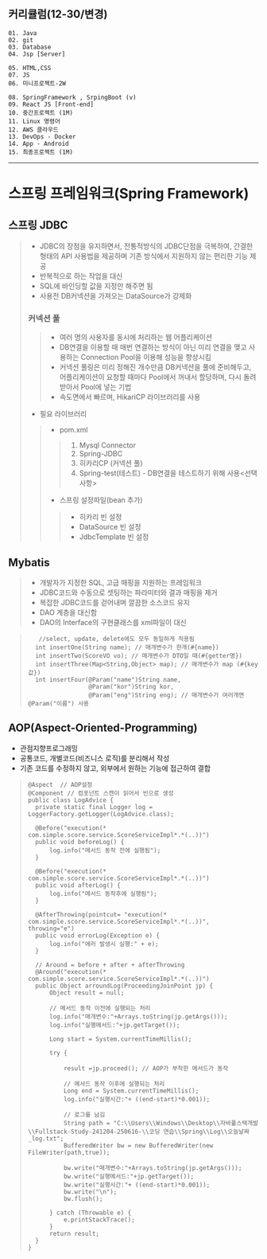 ## 커리큘럼(12-30/변경)
```
01. Java
02. git
03. Database 
04. Jsp [Server]

05. HTML,CSS 
07. JS
06. 미니프로젝트-2W

08. SpringFramework , SrpingBoot (v)
09. React JS [Front-end]
10. 중간프로젝트 (1M)
11. Linux 명령어
12. AWS 클라우드
13. DevOps - Docker
14. App - Android
15. 최종프로젝트 (1M)
```
---

# 스프링 프레임워크(Spring Framework)
## 스프링 JDBC
> + JDBC의 장점을 유지하면서, 전통적방식의 JDBC단점을 극복하여, 간결한 형태의 API 사용법을 제공하며 기존 방식에서 지원하지 않는 편리한 기능 제공
> + 반복적으로 하는 작업을 대신
> + SQL에 바인딩할 값을 지정만 해주면 됨
> + 사용전 DB커넥션을 가져오는 DataSource가 강제화
>
> ### 커넥션 풀
>> + 여러 명의 사용자를 동시에 처리하는 웹 어플리케이션
>> + DB연결을 이용할 때 매번 연결하는 방식이 아닌 미리 연결을 맺고 사용하는 Connection Pool을 이용해 성능을 향상시킴
>> + 커넥션 풀링은 미리 정해진 개수만큼 DB커넥션을 풀에 준비해두고, 어플리케이션이 요청할 때마다 Pool에서 꺼내서 할당하며, 다시 돌려 받아서 Pool에 넣는 기법
>> + 속도면에서 빠르며, HikariCP 라이브러리를 사용
>
> + 필요 라이브러리
>> + pom.xml
>>> 1. Mysql Connector
>>> 2. Spring-JDBC
>>> 3. 히카리CP (커넥션 풀)
>>> 4. Spring-test(테스트) - DB연결을 테스트하기 위해 사용<선택사항>
>> + 스프링 설정파일(bean 추가)
>>> + 히카리 빈 설정
>>> + DataSource 빈 설정
>>> + JdbcTemplate 빈 설정

## Mybatis
> + 개발자가 지정한 SQL, 고급 매핑을 지원하는 프레임워크
> + JDBC코드와 수동으로 셋팅하는 파라미터와 결과 매핑을 제거
> + 복잡한 JDBC코드를 걷어내며 깔끔한 소스코드 유지
> + DAO 계층을 대신함
> + DAO의 Interface의 구현클래스를 xml파일이 대신

> ```
>    //select, update, delete에도 모두 동일하게 적용됨
>	int insertOne(String name); // 매개변수가 한개(#{name})
>	int insertTwo(ScoreVO vo); // 매개변수가 DTO일 때(#{getter명})
>	int insertThree(Map<String,Object> map); // 매개변수가 map (#{key값})
>	int insertFour(@Param("name")String name,
> 				   @Param("kor")String kor,
> 				   @Param("eng")String eng); // 매개변수가 여러개면 @Param("이름") 사용
> ```

## AOP(Aspect-Oriented-Programming)
+ 관점지향프로그래밍
+ 공통코드, 개별코드(비즈니스 로직)를 분리해서 작성
+ 기존 코드를 수정하지 않고, 외부에서 원하는 기능에 접근하여 결합
> ```
> @Aspect  // AOP설정
> @Component // 컴포넌트 스캔이 읽어서 빈으로 생성
> public class LogAdvice {
> 	private static final Logger log = LoggerFactory.getLogger(LogAdvice.class);
> 	
> 	@Before("execution(* com.simple.score.service.ScoreServiceImpl*.*(..))")
> 	public void beforeLog() {
> 		log.info("메서드 동작 전에 실행됨");
> 	}
> 
> 	@Before("execution(* com.simple.score.service.ScoreServiceImpl*.*(..))")
> 	public void afterLog() {
> 		log.info("메서드 동작후에 실행됨");
> 	}
> 	
> 	@AfterThrowing(pointcut= "execution(* com.simple.score.service.ScoreServiceImpl*.*(..))", throwing="e")
> 	public void errorLog(Exception e) {
> 		log.info("에러 발생시 실행:" + e);
> 	}
> 	
> 	// Around = before + after + afterThrowing
> 	@Around("execution(* com.simple.score.service.ScoreServiceImpl*.*(..))")
> 	public Object arroundLog(ProceedingJoinPoint jp) {
> 		Object result = null;
> 		
> 		// 메서드 동작 이전에 실행되는 처리
> 		log.info("매개변수:"+Arrays.toString(jp.getArgs()));
> 		log.info("실행메서드:"+jp.getTarget());
> 		
> 		Long start = System.currentTimeMillis();
> 		
> 		try {
> 			
> 			result =jp.proceed(); // AOP가 부착한 메서드가 동작
> 			
> 			// 메서드 동작 이후에 실행되는 처리
> 			Long end = System.currentTimeMillis();
> 			log.info("실행시간:"+ ((end-start)*0.001));
> 			
> 			// 로그를 남김
> 			String path = "C:\\Users\\Windows\\Desktop\\자바풀스택개발\\Fullstack-Study-241204-250616-\\코딩 연습\\Spring\\Log\\오늘날짜_log.txt";
> 			BufferedWriter bw = new BufferedWriter(new FileWriter(path,true));
> 		
> 			bw.write("매개변수:"+Arrays.toString(jp.getArgs()));
> 			bw.write("실행메서드:"+jp.getTarget());
> 			bw.write("실행시간:"+ ((end-start)*0.001));
> 			bw.write("\n");
> 			bw.flush();
> 			
> 		} catch (Throwable e) {
> 			e.printStackTrace();
> 		}
> 		return result;
> 	}
> }
> ```